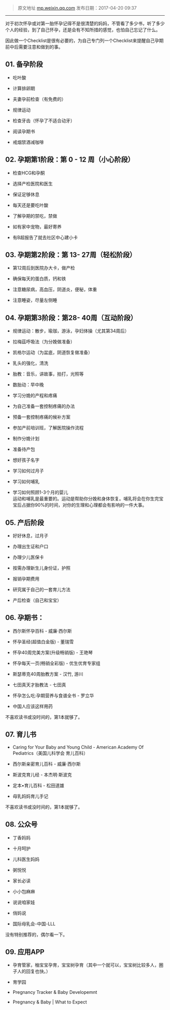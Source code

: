  
> 原文地址 [mp.weixin.qq.com](https://mp.weixin.qq.com/s?__biz=MzIwMzA5NTI3NQ==&mid=2649902247&idx=1&sn=43b6582bcb6ac51282ecd1434268aefe&chksm=8ed24123b9a5c835255c7a0436dd41d4077dad8b64e1985aaf2c0ce901d8524d305f325ea2ed&scene=21#wechat_redirect)
> 发布日期：2017-04-20 09:37
---

对于初次怀孕或对第一胎怀孕记得不是很清楚的妈妈，不管看了多少书，听了多少个人的经验，到了自己怀孕，还是会有不知所措的感觉，也怕自己忘记了什么。

  

因此做一个Checklist是很有必要的，为自己专门列一个Checklist来提醒自己孕期前中后需要注意和做到的事。

  

## 01. 备孕阶段

  

-   吃叶酸
    
-   计算排卵期
    
-   夫妻孕前检查（有免费的）
    
-   规律运动
    
-   检查牙齿（怀孕了不适合动牙）
    
-   阅读孕期书
    
-   戒烟禁酒减咖啡  
    

  

  

## 02. 孕期第1阶段：第 0 - 12 周（小心阶段）

  

-   检查HCG和孕酮  
    
-   选择产检医院和医生  
    
-   保证足够休息
    
-   每天还是要吃叶酸
    
-   了解孕期的禁吃，禁做
    
-   如有家中宠物，最好寄养
    
-   有B超报告了就去社区中心建小卡
    

  

  

## 03. 孕期第2阶段：第 13- 27周（轻松阶段）

  

-   第12周后到医院办大卡，做产检
    
-   确保每天的蛋白质，钙和铁  
    
-   注意糖尿病，高血压，阴道炎，便秘，体重
    
-   注意睡姿，尽量左侧睡
    

  

  

## 04. 孕期第3阶段：第28- 40周（互动阶段）

  

-   规律运动：散步，瑜珈，游泳，孕妇体操（尤其第34周后）  
    
-   拉梅茲呼吸法（为分娩做准备）
    
-   凯格尔运动（为盆底，阴道恢复做准备）
    
-   乳头的强化，清洗
    
-   胎教：音乐，讲故事，拍打，光照等
    
-   数胎动：早中晚
    
-   学习分娩的产程和疼痛
    
-   为自己准备一套控制疼痛的办法
    
-   预备一套控制疼痛的候补方案
    
-   参加产前培训班，了解医院操作流程
    
-   制作分娩计划
    
-   准备待产包
    
-   想好孩子名字
    
-   学习如何过月子
    
-   学习如何哺乳
    
-   学习如何照顾1-3个月的婴儿  
    运动和哺乳是最重要的。运动是帮助你分娩和身体恢复。哺乳将会在你生完宝宝后占据你90%的时间，对你的生理和心理都会有影响的一件大事。
    

  

  

## 05. 产后阶段

  

-   好好休息，过月子
    
-   办理出生证和户口  
    
-   办理少儿医保卡
    
-   按需办理新生儿身份证，护照
    
-   报销孕期费用
    
-   研究属于自己的一套育儿方法  
    
-   产后检查（自己和宝宝）  
    

  

  

## 06. 孕期书：

  

-   西尔斯怀孕百科 - 威廉·西尔斯
    

-   怀孕圣经(超值白金版) - 董瑞雪
    
-   怀孕40周完美方案(升级畅销版) - 王艳琴
    
-   怀孕每天一页(畅销全彩版) - 优生优育专家组
    
-   斯瑟蒂克40周胎教方案 - 汉竹, 游川
    
-   七田真天才胎教法 - 七田真
    
-   怀孕怎么吃:孕期营养与食谱全书 - 罗立华
    
-   中国人应该这样用药
    

  

不喜欢读书或没时间的，第1本就够了。

  

  

## 07. 育儿书

  

-   Caring for Your Baby and Young Child - American Academy Of Pediatrics（美国儿科学会 育儿百科）
    
-   西尔斯亲密育儿百科 - 威廉·西尔斯
    
-   斯波克育儿经 - 本杰明·斯波克
    
-   定本•育儿百科 - 松田道雄
    
-   母乳妈妈育儿手记
    

  

不喜欢读书或没时间的，第1本就够了。

  

  

## 08. 公众号

  

-   丁香妈妈
    
-   十月呵护
    
-   儿科医生妈妈
    
-   粥悦悦  
    
-   家长必读
    
-   小小包麻麻
    
-   说说咱家娃
    
-   俏妈说
    
-   国际母乳会-中国-LLL
    

  

没有特别推荐的，偶尔看一下。

  

  

## 09. 应用APP

  

-   孕育管家，柚宝宝孕育，宝宝树孕育（其中一个就可以，宝宝树比较多人，圈子人的回复也快。）
    
-   育学园
    
-   Pregnancy Tracker & Baby Developemnt  
    
-   Pregnancy & Baby | What to Expect
